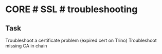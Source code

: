 # CORE # SSL # troubleshooting


## Task

Troubleshoot a certificate problem (expired cert on Trino)
Troubleshoot missing CA in chain
